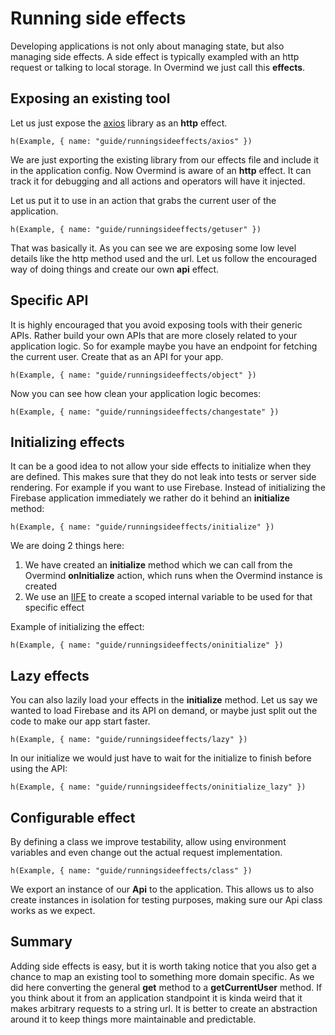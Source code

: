 # Running side effects

Developing applications is not only about managing state, but also managing side effects. A side effect is typically exampled with an http request or talking to local storage. In Overmind we just call this **effects**.

## Exposing an existing tool

Let us just expose the [axios](https://github.com/axios/axios) library as an **http** effect.

```marksy
h(Example, { name: "guide/runningsideeffects/axios" })
```

We are just exporting the existing library from our effects file and include it in the application config. Now Overmind is aware of an **http** effect. It can track it for debugging and all actions and operators will have it injected.

Let us put it to use in an action that grabs the current user of the application.

```marksy
h(Example, { name: "guide/runningsideeffects/getuser" })
```

That was basically it. As you can see we are exposing some low level details like the http method used and the url. Let us follow the encouraged way of doing things and create our own **api** effect.

## Specific API

It is highly encouraged that you avoid exposing tools with their generic APIs. Rather build your own APIs that are more closely related to your application logic. So for example maybe you have an endpoint for fetching the current user. Create that as an API for your app.

```marksy
h(Example, { name: "guide/runningsideeffects/object" })
```

Now you can see how clean your application logic becomes:

```marksy
h(Example, { name: "guide/runningsideeffects/changestate" })
```

## Initializing effects

It can be a good idea to not allow your side effects to initialize when they are defined. This makes sure that they do not leak into tests or server side rendering. For example if you want to use Firebase. Instead of initializing the Firebase application immediately we rather do it behind an **initialize** method:

```marksy
h(Example, { name: "guide/runningsideeffects/initialize" })
```

We are doing 2 things here:

1. We have created an **initialize** method which we can call from the Overmind **onInitialize** action, which runs when the Overmind instance is created
2. We use an [IIFE](https://developer.mozilla.org/en-US/docs/Glossary/IIFE) to create a scoped internal variable to be used for that specific effect

Example of initializing the effect:

```marksy
h(Example, { name: "guide/runningsideeffects/oninitialize" })
```

## Lazy effects

You can also lazily load your effects in the **initialize** method. Let us say we wanted to load Firebase and its API on demand, or maybe just split out the code to make our app start faster.

```marksy
h(Example, { name: "guide/runningsideeffects/lazy" })
```

In our initialize we would just have to wait for the initialize to finish before using the API:


```marksy
h(Example, { name: "guide/runningsideeffects/oninitialize_lazy" })
```

## Configurable effect

By defining a class we improve testability, allow using environment variables and even change out the actual request implementation.


```marksy
h(Example, { name: "guide/runningsideeffects/class" })
```

We export an instance of our **Api** to the application. This allows us to also create instances in isolation for testing purposes, making sure our Api class works as we expect.

## Summary
Adding side effects is easy, but it is worth taking notice that you also get a chance to map an existing tool to something more domain specific. As we did here converting the general **get** method to a **getCurrentUser** method. If you think about it from an application standpoint it is kinda weird that it makes arbitrary requests to a string url. It is better to create an abstraction around it to keep things more maintainable and predictable.